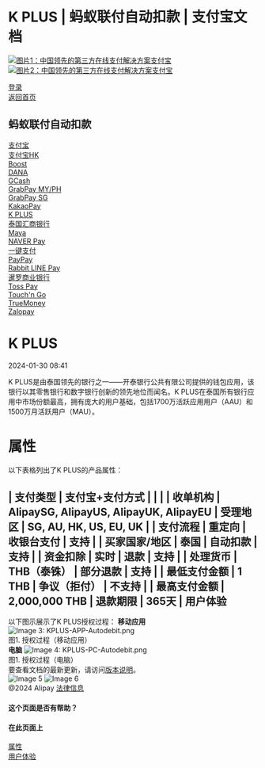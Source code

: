 K PLUS | 蚂蚁联付自动扣款 | 支付宝文档
===============

[![图片1：中国领先的第三方在线支付解决方案支付宝](https://ac.alipay.com/storage/2024/3/26/d66c43c0-440d-4c97-9976-f2028a2c8c5e.svg)![图片2：中国领先的第三方在线支付解决方案支付宝](https://ac.alipay.com/storage/2024/3/26/a48bd336-aea0-4f16-bf83-616eacbb4434.svg)](/docs/)

[登录](https://global.alipay.com/ilogin/account_login.htm?goto=https%3A%2F%2Fglobal.alipay.com%2Fdocs%2Fac%2Fantomad%2Fkplus)  
[返回首页](../../)

蚂蚁联付自动扣款
------------------

[支付宝](/docs/ac/antomad/alipay)  
[支付宝HK](/docs/ac/antomad/alipayhk)  
[Boost](/docs/ac/antomad/boost)  
[DANA](/docs/ac/antomad/dana)  
[GCash](/docs/ac/antomad/gcash)  
[GrabPay MY/PH](/docs/ac/antomad/grabpay_myph)  
[GrabPay SG](/docs/ac/antomad/grabpay_sg)  
[KakaoPay](/docs/ac/antomad/kakaopay)  
[K PLUS](/docs/ac/antomad/kplus)  
[泰国汇商银行](/docs/ac/antomad/ktb)  
[Maya](/docs/ac/antomad/maya)  
[NAVER Pay](/docs/ac/antomad/naverpay)  
[一键支付](/docs/ac/antomad/one_click)  
[PayPay](/docs/ac/antomad/paypay)  
[Rabbit LINE Pay](/docs/ac/antomad/rabbitlinepay)  
[暹罗商业银行](/docs/ac/antomad/scb)  
[Toss Pay](/docs/ac/antomad/toss_pay_autodebit)  
[Touch'n Go](/docs/ac/antomad/touchngo)  
[TrueMoney](/docs/ac/antomad/truemoney)  
[Zalopay](/docs/ac/antomad/zalopay)  

K PLUS
======

2024-01-30 08:41

K PLUS是由泰国领先的银行之一——开泰银行公共有限公司提供的钱包应用，该银行以其零售银行和数字银行创新的领先地位而闻名。K PLUS在泰国所有银行应用中市场份额最高，拥有庞大的用户基础，包括1700万活跃应用用户（AAU）和1500万月活跃用户（MAU）。

**属性**
==============

以下表格列出了K PLUS的产品属性：

| **支付类型** | 支付宝+支付方式 | | |
| **收单机构** | AlipaySG, AlipayUS, AlipayUK, AlipayEU | **受理地区** | SG, AU, HK, US, EU, UK |
| **支付流程** | 重定向 | **收银台支付** | 支持 |
| **买家国家/地区** | 泰国 | **自动扣款** | 支持 |
| **资金扣除** | 实时 | **退款** | 支持 |
| **处理货币** | THB（泰铢） | **部分退款** | 支持 |
| **最低支付金额** | 1 THB | **争议（拒付）** | 不支持 |
| **最高支付金额** | 2,000,000 THB | **退款期限** | 365天 |
**用户体验**
----------------
以下图示展示了K PLUS授权过程：
**移动应用**
![Image 3: KPLUS-APP-Autodebit.png](https://idocs-assets.marmot-cloud.com/storage/idocs87c36dc8dac653c1/1703660494379-115db540-e379-49bb-97b0-c146e8d7aab2.png)  
图1. 授权过程（移动应用）  
**电脑**
![Image 4: KPLUS-PC-Autodebit.png](https://idocs-assets.marmot-cloud.com/storage/idocs87c36dc8dac653c1/1703660600983-c5f1d093-fb5a-4314-8bf4-1e0ddd754265.png)  
图1. 授权过程（电脑）  
要查看文档的最新更新，请访问[版本说明](https://global.alipay.com/docs/releasenotes)。  
![Image 5](https://ac.alipay.com/storage/2021/5/20/19b2c126-9442-4f16-8f20-e539b1db482a.png) ![Image 6](https://ac.alipay.com/storage/2021/5/20/e9f3f154-dbf0-455f-89f0-b3d4e0c14481.png)  
@2024 Alipay [法律信息](https://global.alipay.com/docs/ac/platform/membership)  
#### 这个页面是否有帮助？  
#### 在此页面上  
[属性](#ljieF "属性")  
[用户体验](#cVr0b "用户体验")